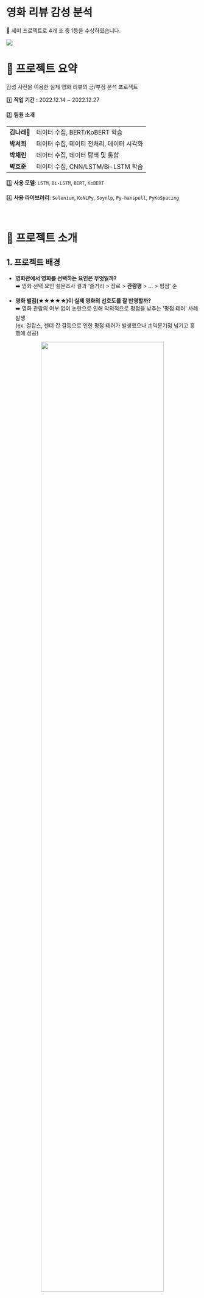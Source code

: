 # 영화 리뷰 감성 분석
📢 세미 프로젝트로 4개 조 중 1등을 수상하였습니다.

<img src="./images/thumbnail.png">

<br>

# 🎯 프로젝트 요약
감성 사전을 이용한 실제 영화 리뷰의 긍/부정 분석 프로젝트   

1️⃣ **작업 기간** : 2022.12.14 ~ 2022.12.27   

2️⃣ **팀원 소개** 

<table>
    <tr>
        <td><b>김나래🤠</b></td>
        <td>데이터 수집, BERT/KoBERT 학습</td>
    </tr>
    <tr>
        <td><b>박서희</b></td>
        <td>데이터 수집, 데이티 전처리, 데이터 시각화</td>
    </tr>
    <tr>
        <td><b>박채린</b></td>
        <td>데이터 수집, 데이터 탐색 및 통합</td>
    </tr>
    <tr>
        <td><b>박호준</b></td>
        <td>데이터 수집, CNN/LSTM/Bi-LSTM 학습</td>
    </tr>
</table>

3️⃣ **사용 모델**: `LSTM`, `Bi-LSTM`, `BERT`, `KoBERT`   

4️⃣ **사용 라이브러리**: `Selenium`, `KoNLPy`, `Soynlp`, `Py-hanspell`, `PyKoSpacing`

<br>

# 📔 프로젝트 소개
## 1. 프로젝트 배경
* **영화관에서 영화를 선택하는 요인은 무엇일까?**    
    ➡️ 영화 선택 요인 설문조사 결과 ‘줄거리 > 장르 > **관람평** > ... > 평점’ 순<br>

* **영화 별점(★★★★★)이 실제 영화의 선호도를 잘 반영할까?**    
    ➡️ 영화 관람의 여부 없이 논란으로 인해 악의적으로 평점을 낮추는 ‘평점 테러’ 사례 발생<br>
    (ex. 걸캅스, 젠더 간 갈등으로 인한 평점 테러가 발생했으나 손익분기점 넘기고 흥행에 성공)

<div align="center">
    <img src="./images/image1.png" width="80%">
</div>

### ***영화 리뷰에 대한 긍/부정 분석으로 영화의 선호도를 한 눈에 파악할 수 있게 하는 것이 어떨까?***

<br>

## 2. 프로젝트 목표
* 영화 리뷰의 긍/부정 분류를 통해 기존의 영화 평점의 신뢰성 파악
* 영화 리뷰의 긍/부정 분류를 통해 제공할 수 있는 서비스 탐색

<br>

## 3. 프로젝트 과정
### 1️⃣ 데이터 수집

- 영화관입장권 통합전산망(KOBIS)의 ‘역대 박스오피스 TOP100 영화’ 추출
- NAVER, DAUM, WATCHAPEDIA 사이트의 리뷰를 각 영화당 500개씩 Selenium으로 크롤링
- **❗이슈1❗ 제작연도와 개봉연도**   
    **: 영화 제목 검색 시 사이트마다 제작연도와 개봉연도가 혼동되어 검색되지 않는 문제 발생**   
    **➡️ 대조 작업 후 문제의 부분을 수기로 수정하여 진행**
    

### 2️⃣ 형태소 분석(Okt + Soynlp)

- Okt 형태소 분석기를 통한 형태소 분석 + Soynlp를 통한 신조어 추출
- **❗이슈2❗ 맞춤법, 띄어쓰기, 변칙어, 신조어 문제**
    - **가볍게 쓰는 리뷰의 특성 상 기존의 문법을 무시하는 리뷰가 다수 발생**
    - **제대로 형태소 분석이 되지 않는 문제가 발생** 

    **➡️ Py-hanspell(맞춤법), PyKoSpacing(띄어쓰기)를 통해 문장의 완성도를 높인 후 진행**   
    **➡️ soynlp를 통해 신조어를 추출하고 Okt 사전에 등록하여 신조어 문제를 해결**

### 3️⃣ 감성점수 계산
- KNU 감성사전을 통한 감성 점수 계산
(긍정: 감성점수 > 0 | 중립 : 감성점수 = 0 | 부정: 감성점수 < 0)
- **❗이슈3❗ 감성사전과 영화의 긍/부정 요소 혼동**   
    **: 범죄, 살인, 눈물 등 영화의 줄거리와 관련된 키워드가 감성점수에 포함되는 경우가 발생**   
    **➡️ 수작업으로 줄거리와 연관성이 높은 단어를 감성 사전에서 제외(ex. 슬프다)**

<div align="center">
    <img src="./images/image2.png" width="80%">
</div>

### 4️⃣ 모델 학습(CNN, LSTM, Bi-LSTM, BERT, KoBERT)
- **Accuracy 기준** : BERT > KoBERT > CNN > LSTM > Bi-LSTM
- Transformer 이후의 모델이 더 우수함을 확인
- 시간 비용적인 측면에서는 KoBERT가 BERT보다 우수함을 확인

<div align="center">
    <img src="./images/image3.png" width="30%">&nbsp;&nbsp;&nbsp;
    <img src="./images/image4.png" width="50%">
</div>

<br>

## 4. 프로젝트 결과

### 1️⃣ 영화 평점과 별점의 관계 분석
- 평점이 긍정이지만 감성 점수에서 부정 / 중립인 건수가 많은 것으로 확인되었다.    
    ➡️ **실제 느낀 것보다 평점을 더 후하게 준다고 해석할 수 있다.**

<div align="center">
    <img src="./images/image5.png" width="50%">
</div>

### 2️⃣ 서비스 연결

- 긍/부정 분석을 통해 고객의 실제 영화에 대한 긍/부정 정도를 파악하여 정확한 추천 시스템을 연결할 수 있다.
- 선호도가 비슷한 고객들을 그룹으로 묶어 각 그룹마다 맞춤형 마케팅 전략을 수립할 수 있다.
- 고객의 선호도에 맞는 새로운 영화를 효율적으로 선택할 수 있다.

### 3️⃣ 프로젝트의 한계
* ‘영화’라는 도메인에 다양한 줄거리가 있기 때문에 부정적인 줄거리와 부정적인 평을 구분하는 데 있어 추가적인 분석이 필요하다.
* 긍/부정이 모두 담긴 문장의 경우 긍정과 분류 이진으로 분류하기에는 한계가 있다. 점수화 또는 다중 분류를 통해 세분화시킬 필요가 있다.

<br>

# 📝 참고자료
* 장연지, 최지선 and 김한샘. (2022). 감정 어휘 사전을 활용한 KcBERT 기반 영화 리뷰 말뭉치 감정 분석. 정보과학회논문지, 49(8), 608-616.
* 조정태 and 최상현. (2015). 영화리뷰 감성 분석을 통한 평점 예측 연구. 경영과 정보연구, 34(3), 161-177.
* 김지현, 하희정, 김서희 and 정영욱. (2021) OTT 서비스 콘텐츠 추천 사용자 경험 분석 - 넷플릭스 사례를 중심으로. Journal Integrated Design Research. 20(2), 73-87.
* Soynlp, [https://github.com/lovit/soynlp]{https://github.com/lovit/soynlp}
* KNU 한국어 감성사전, [https://github.com/park1200656/KnuSentiLex](https://github.com/park1200656/KnuSentiLex)
* 딥러닝을 이용한 자연어 입문, [https://wikidocs.net/92961](https://wikidocs.net/92961)
* BERT 실습, [https://github.com/deepseasw/bert-naver-movie-review/blob/master/bert_naver_movie.ipynb](https://github.com/deepseasw/bert-naver-movie-review/blob/master/bert_naver_movie.ipynb)
* KoBERT 실습, [https://github.com/SKTBrain/KoBERT/blob/master/scripts/NSMC/naver_review_classifications_pytorch_kobert.ipynb](https://github.com/SKTBrain/KoBERT/blob/master/scripts/NSMC/naver_review_classifications_pytorch_kobert.ipynb)